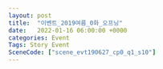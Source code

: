 ```yaml
---
layout: post
title:  "이벤트_2019여름_0화_오프닝"
date:   2022-01-16 06:00:00 +0000
categories: Event
Tags: Story Event
SceneCode: ["scene_evt190627_cp0_q1_s10"]
---
```

